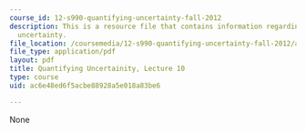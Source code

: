 ```yaml
---
course_id: 12-s990-quantifying-uncertainty-fall-2012
description: This is a resource file that contains information regarding quantifying
  uncertainty.
file_location: /coursemedia/12-s990-quantifying-uncertainty-fall-2012/ac6e48ed6f5acbe88928a5e018a83be6_MIT12_S990F12_Lecture10.pdf
file_type: application/pdf
layout: pdf
title: Quantifying Uncertainity, Lecture 10
type: course
uid: ac6e48ed6f5acbe88928a5e018a83be6

---
```

None